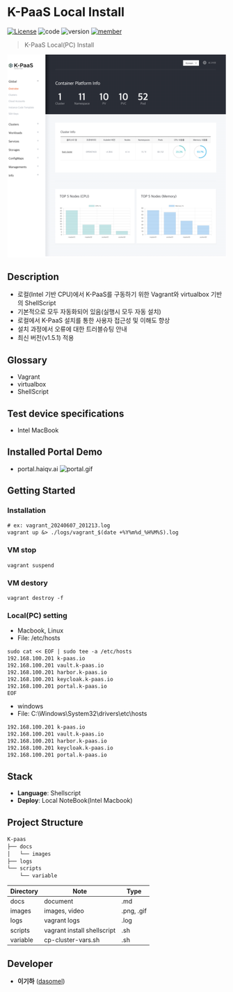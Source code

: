 # K-PaaS Local Install

[![License](https://img.shields.io/badge/License-Apache%202.0-blue.svg)](https://opensource.org/licenses/Apache-2.0)
![code](https://img.shields.io/badge/Code-ShellScript-blue)
![version](https://img.shields.io/badge/version-1.0.0-blue)
[![member](https://img.shields.io/badge/Project-Member-brightgreen)](https://github.com/dasomel/k-paas?tab=readme-ov-file#developer)

> K-PaaS Local(PC) Install
 
![main.png](./docs/images/main.png)

## Description
- 로컬(Intel 기반 CPU)에서 K-PaaS를 구동하기 위한 Vagrant와 virtualbox 기반의 ShellScript
- 기본적으로 모두 자동화되어 있음(실행시 모두 자동 설치)
- 로컬에서 K-PaaS 설치를 통한 사용자 접근성 및 이해도 향상
- 설치 과정에서 오류에 대한 트러블슈팅 안내
- 최신 버전(v1.5.1) 적용

## Glossary
- Vagrant
- virtualbox
- ShellScript

## Test device specifications
- Intel MacBook

## Installed Portal Demo
- portal.haiqv.ai
![portal.gif](./docs/images/portal.gif)

## Getting Started

### Installation
```shell
# ex: vagrant_20240607_201213.log
vagrant up &> ./logs/vagrant_$(date +%Y%m%d_%H%M%S).log
```
### VM stop
```shell
vagrant suspend
```
### VM destory
```shell
vagrant destroy -f
```

### Local(PC) setting
- Macbook, Linux
- File: /etc/hosts
```shell
sudo cat << EOF | sudo tee -a /etc/hosts
192.168.100.201 k-paas.io
192.168.100.201 vault.k-paas.io
192.168.100.201 harbor.k-paas.io
192.168.100.201 keycloak.k-paas.io
192.168.100.201 portal.k-paas.io
EOF
```
- windows
- File: C:\Windows\System32\drivers\etc\hosts
```shell
192.168.100.201 k-paas.io
192.168.100.201 vault.k-paas.io
192.168.100.201 harbor.k-paas.io
192.168.100.201 keycloak.k-paas.io
192.168.100.201 portal.k-paas.io
```

## Stack
- **Language**: Shellscript
- **Deploy**: Local NoteBook(Intel Macbook)

## Project Structure

```markdown
K-paas
├── docs
│   └── images
├── logs
└── scripts
    └── variable
```

| Directory | Note                        | Type       |
|-----------|-----------------------------|------------|
| docs      | document                    | .md        |
| images    | images, video               | .png, .gif |
| logs      | vagrant logs                | .log       |
| scripts   | vagrant install shellscript | .sh        |
| variable  | cp-cluster-vars.sh          | .sh        |

## Developer
*  **이기하** ([dasomel](https://github.com/dasomel))







